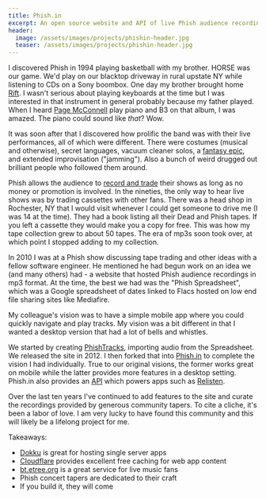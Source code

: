 ```yaml
---
title: Phish.in
excerpt: An open source website and API of live Phish audience recordings
header:
  image: /assets/images/projects/phishin-header.jpg
  teaser: /assets/images/projects/phishin-header.jpg
---
```


I discovered Phish in 1994 playing basketball with my brother. HORSE was our game. We'd play on our blacktop driveway in rural upstate NY while listening to CDs on a Sony boombox. One day my brother brought home [Rift](https://en.wikipedia.org/wiki/Rift_(album)). I wasn't serious about playing keyboards at the time but I was interested in that instrument in general probably because my father played. When I heard [Page McConnell](https://en.wikipedia.org/wiki/Page_McConnell) play piano and B3 on that album, I was amazed. The piano could sound like _that_? Wow.

It was soon after that I discovered how prolific the band was with their live performances, all of which were different. There were costumes (musical and otherwise), secret languages, vacuum cleaner solos, a [fantasy epic](https://en.wikipedia.org/wiki/Gamehendge), and extended improvisation ("jamming"). Also a bunch of weird drugged out brilliant people who followed them around.

Phish allows the audience to [record and trade](https://phish.com/faq/#:~:text=Audience%20taping%20at%20Phish%20concerts,the%20exclusive%20property%20of%20Phish.) their shows as long as no money or promotion is involved. In the nineties, the only way to hear live shows was by trading cassettes with other fans. There was a head shop in Rochester, NY that I would visit whenever I could get someone to drive me (I was 14 at the time). They had a book listing all their Dead and Phish tapes. If you left a cassette they would make you a copy for free. This was how my tape collection grew to about 50 tapes. The era of mp3s soon took over, at which point I stopped adding to my collection.

In 2010 I was at a Phish show discussing tape trading and other ideas with a fellow software engineer. He mentioned he had begun work on an idea we (and many others) had - a website that hosted Phish audience recordings in mp3 format. At the time, the best we had was the "Phish Spreadsheet", which was a Google spreadsheet of dates linked to Flacs hosted on low end file sharing sites like Mediafire.

My colleague's vision was to have a simple mobile app where you could quickly navigate and play tracks. My vision was a bit different in that I wanted a desktop version that had a lot of bells and whistles.

We started by creating [PhishTracks](https://www.phishtracks.com/), importing audio from the Spreadsheet. We released the site in 2012. I then forked that into [Phish.in](https://phish.in/) to complete the vision I had individually. True to our original visions, the former works great on mobile while the latter provides more features in a desktop setting. Phish.in also provides an [API](https://phish.in/api-docs) which powers apps such as [Relisten](https://apps.apple.com/us/app/relisten-all-live-music/id715886886).

Over the last ten years I've continued to add features to the site and curate the recordings provided by generous community tapers. To cite a cliche, it's been a labor of love. I am very lucky to have found this community and this will likely be a lifelong project for me.

Takeaways:
  * [Dokku](https://dokku.com/) is great for hosting single server apps
  * [Cloudflare](https://www.cloudflare.com/) provides excellent free caching for web app content
  * [bt.etree.org](https://bt.etree.org/) is a great service for live music fans
  * Phish concert tapers are dedicated to their craft
  * If you build it, they will come

